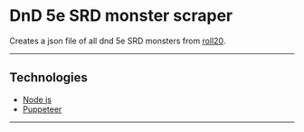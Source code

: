 # DnD 5e SRD monster scraper

Creates a json file of all dnd 5e SRD monsters from [roll20](https://roll20.net/compendium/dnd5e/Monsters%20List#content).

---

## Technologies

- [Node js](https://nodejs.org/en/)
- [Puppeteer](https://github.com/puppeteer/puppeteer#readme)

---
